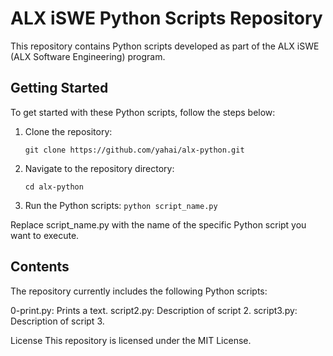 # ALX iSWE Python Scripts Repository

This repository contains Python scripts developed as part of the ALX iSWE (ALX Software Engineering) program.

## Getting Started

To get started with these Python scripts, follow the steps below:

1. Clone the repository:

   ```git clone https://github.com/yahai/alx-python.git```

2.  Navigate to the repository directory:

    ```cd alx-python```

3.  Run the Python scripts:
    ```python script_name.py```

Replace script_name.py with the name of the specific Python script you want to execute.

## Contents
The repository currently includes the following Python scripts:

0-print.py: Prints a text.
script2.py: Description of script 2.
script3.py: Description of script 3.


License
This repository is licensed under the MIT License.
